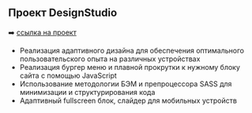 ## Проект DesignStudio

:arrow_right: [ссылка на проект](https://margaritalutak.github.io/Design-studio/#tariff)

+   Реализация адаптивного дизайна для обеспечения оптимального пользовательского опыта на различных устройствах
+   Реализация бургер меню и плавной прокрутки к нужному блоку сайта c помощью JavaScript
+   Использование методологии БЭМ и препроцессора SASS для минимизации и структурирования кода
+   Адаптивный fullscreen блок, cлайдер для мобильных устройств
